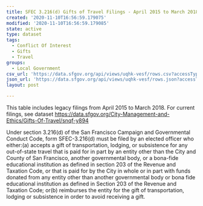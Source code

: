 ```yaml
---
title: SFEC 3.216(d) Gifts of Travel Filings - April 2015 to March 2018
created: '2020-11-10T16:56:59.179075'
modified: '2020-11-10T16:56:59.179085'
state: active
type: dataset
tags:
  - Conflict Of Interest
  - Gifts
  - Travel
groups:
  - Local Government
csv_url: 'https://data.sfgov.org/api/views/uqhk-vesf/rows.csv?accessType=DOWNLOAD'
json_url: 'https://data.sfgov.org/api/views/uqhk-vesf/rows.json?accessType=DOWNLOAD'
layout: post

---
```

This table includes legacy filings from April 2015 to March 2018. For current filings, see dataset https://data.sfgov.org/City-Management-and-Ethics/Gifts-Of-Travel/snqf-y894

Under section 3.216(d) of the San Francisco Campaign and Governmental Conduct Code, form SFEC-3.216(d) must be filed by an elected officer who either:(a) accepts a gift of transportation, lodging, or subsistence for any out-of-state travel that is paid for in part by an entity other than the City and County of San Francisco, another governmental body, or a bona-fide educational institution as defined in section 203 of the Revenue and Taxation Code, or that is paid for by the City in whole or in part with funds donated from any entity other than another governmental body or bona fide educational institution as defined in Section 203 of the Revenue and Taxation Code; or(b) reimburses the entity for the gift of transportation, lodging or subsistence in order to avoid receiving a gift.
